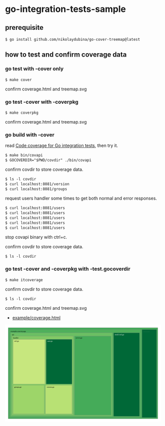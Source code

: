 # go-integration-tests-sample

## prerequisite

```
$ go install github.com/nikolaydubina/go-cover-treemap@latest
```

## how to test and confirm coverage data

### go test with -cover only

```
$ make cover
```

confirm coverage.html and treemap.svg

### go test -cover with -coverpkg

```
$ make coverpkg
```

confirm coverage.html and treemap.svg

### go build with -cover

read [Code coverage for Go integration tests](https://go.dev/blog/integration-test-coverage), then try it.

```
$ make bin/covapi
$ GOCOVERDIR="$PWD/covdir" ./bin/covapi
```

confirm covdir to store coverage data.

```
$ ls -l covdir
$ curl localhost:8081/version
$ curl localhost:8081/groups
```

request users handler some times to get both normal and error responses.

```
$ curl localhost:8081/users
$ curl localhost:8081/users
$ curl localhost:8081/users
$ curl localhost:8081/users
$ curl localhost:8081/users
```

stop covapi binary with ctrl+c.

confirm covdir to store coverage data.

```
$ ls -l covdir
```

### go test -cover and -coverpkg with -test.gocoverdir

```
$ make itcoverage
```

confirm covdir to store coverage data.

```
$ ls -l covdir
```

confirm coverage.html and treemap.svg

* [example/coverage.html](https://html-preview.github.io/?url=https://github.com/t2y/go-integration-tests-sample/blob/main/example/coverage.html)

![](./example/treemap.svg)
